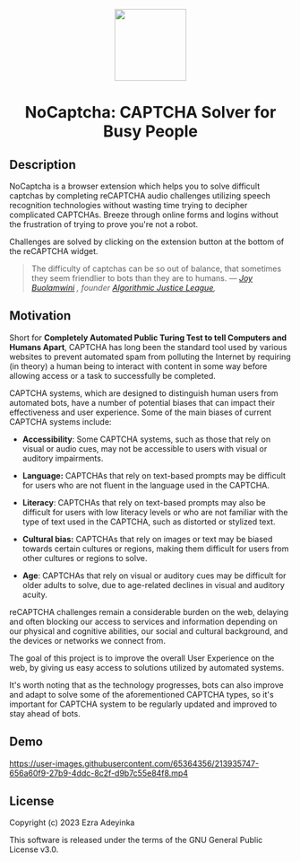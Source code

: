 <p  align="center"><img  width="128"  height="128"  src="https://i.imgur.com/KeiYRhv.png"/></p>

<h1  align="center">NoCaptcha: CAPTCHA Solver for Busy People</h1>

## Description

NoCaptcha is a browser extension which helps you to solve difficult captchas by completing reCAPTCHA audio challenges utilizing speech recognition technologies without wasting time trying to decipher complicated CAPTCHAs. Breeze through online forms and logins without the frustration of trying to prove you're not a robot.

Challenges are solved by clicking on the extension button at the bottom of the reCAPTCHA widget.

> The difficulty of captchas can be so out of balance, that sometimes they seem friendlier to bots than they are to humans.
>  — <cite>[Joy Buolamwini](https://en.wikipedia.org/wiki/Joy_Buolamwini) , founder [Algorithmic Justice League](https://en.wikipedia.org/wiki/Algorithmic_Justice_League),</cite>


## Motivation

Short for <b> Completely Automated Public Turing Test to tell Computers and Humans Apart</b>, CAPTCHA has long been the standard tool used by various websites to prevent automated spam from polluting the Internet by requiring (in theory) a human being to interact with content in some way before allowing access or a task to successfully be completed.

CAPTCHA systems, which are designed to distinguish human users from automated bots, have a number of potential biases that can impact their effectiveness and user experience. Some of the main biases of current CAPTCHA systems include:

-   **Accessibility**: Some CAPTCHA systems, such as those that rely on visual or audio cues, may not be accessible to users with visual or auditory impairments.
    
-   **Language:** CAPTCHAs that rely on text-based prompts may be difficult for users who are not fluent in the language used in the CAPTCHA.
    
-   **Literacy**: CAPTCHAs that rely on text-based prompts may also be difficult for users with low literacy levels or who are not familiar with the type of text used in the CAPTCHA, such as distorted or stylized text.
    
-   **Cultural bias:** CAPTCHAs that rely on images or text may be biased towards certain cultures or regions, making them difficult for users from other cultures or regions to solve.
    
-   **Age**: CAPTCHAs that rely on visual or auditory cues may be difficult for older adults to solve, due to age-related declines in visual and auditory acuity.

reCAPTCHA challenges remain a considerable burden on the web, delaying and often blocking our access to services and information depending on our physical and cognitive abilities, our social and cultural background, and the devices or networks we connect from.

The goal of this project is to improve the overall User Experience on the web, by giving us easy access to solutions utilized by automated systems.

It's worth noting that as the technology progresses, bots can also improve and adapt to solve some of the aforementioned CAPTCHA types, so it's important for CAPTCHA system to be regularly updated and improved to stay ahead of bots.


## Demo

https://user-images.githubusercontent.com/65364356/213935747-656a60f9-27b9-4ddc-8c2f-d9b7c55e84f8.mp4

## License


Copyright (c) 2023 Ezra Adeyinka
  

This software is released under the terms of the GNU General Public License v3.0.


